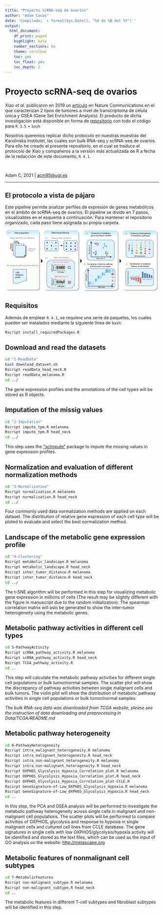 ```yaml
---
title: "Proyecto scRNA-seq de ovarios"
author: "Adam Casas"
date: 'Compilado: `r format(Sys.Date(), "%d de %B del %Y")`'
output: 
  html_document:
    df_print: paged
    highlight: kate
    number_sections: no
    theme: cerulean
    toc: yes
    toc_float: yes
    toc_depth: 2
---
```


# Proyecto scRNA-seq de ovarios

Xiao _et al._ publicaron en 2019 un [artículo](https://www.nature.com/articles/s41467-019-11738-0) en Nature Communications en el que caracterizan 2 tipos de tumores a nivel de transcriptoma de célula única y GSEA (Gene Set Enrichment Analysis). El producto de dicha investigación está disponible en forma de [repositorio](https://github.com/LocasaleLab/Single-Cell-Metabolic-Landscape) con todo el código para `R 3.5` + `bash`


Nosotros queremos replicar dicho protocolo en nuestras muestras del Karolinska Institutet, las cuales son bulk RNA-seq y scRNA-seq de ovarios. Para ello he creado el presente repositorio, en el cual se traduce el protocolo de Xiao y compañeros a la versión más actualizada de R a fecha de la redacción de este documento, `R 4.1`.


<br>

Adam C, 2021 | acm95@ugr.es

------------

## El protocolo a vista de pájaro

Este pipeline permite analizar perfiles de expresión de genes metabólicos en el ámbito de scRNA-seq de ovarios. El pipeline se divide en 7 pasos, visualizables en el esquema a continuación. Para mantener el repositorio organizado, cada paso tiene asignada su propia carpeta.

![Esquema del pipeline para análisis de datos scRNA-seq](pipeline.png)



## Requisitos

Además de emplear `R 4.1`, se requiere una serie de paquetes, los cuales pueden ser instalados mediante la siguiente línea de `bash`:

``` bash
Rscript install_requiredPackages.R 
```
Download and read the datasets
-----------------------------
``` bash
cd "1-ReadData"
bash download_dataset.sh
Rscript readData_head_neck.R
Rscript readData_melanoma.R
cd ../
```
The gene expression profiles and the annotations of the cell types will be stored as R objects.

Imputation of the missig values
-------------------------------
``` bash
cd "2-Imputation"
Rscript impute_tpm.R melanoma 
Rscript impute_tpm.R head_neck
cd ../
```
This step uses the ["scImpute"](https://github.com/Vivianstats/scImpute) package to impute the missing values in gene expression profiles. 

Normalization and evaluation of different normalization methods 
---------------------------------------------------------------
``` bash
cd "3-Normalization"
Rscript normalization.R melanoma
Rscript normalization.R head_neck
cd ../
```
Four commonly used data normalization methods are applied on each dataset. The distribution of relative gene expression of each cell type will be ploted to evaluate and select the best normalization method.

Landscape of the metabolic gene expression profile
--------------------------------------------------
``` bash
cd "4-Clustering"
Rscript metabolic_landscape.R melanoma
Rscript metabolic_landscape.R head_neck
Rscript inter_tumor_distance.R melanoma
Rscript inter_tumor_distance.R head_neck
cd ../
```
The t-SNE algorithm will be performed in this step for visualizing metabolic gene expression in millions of cells (The result may be slightly different with the figure in manuscript due to the random initialization). The spearman correlation matrix will aslo be generated to show the inter-tumor heterogeneity using the metabolic genes.

Metabolic pathway activities in different cell types
--------------------------
``` bash
cd 5-PathwayActivity
Rscript scRNA_pathway_activity.R melanoma
Rscript scRNA_pathway_activity.R head_neck
Rscript TCGA_pathway_activity.R
cd ..
```
This step will calculate the metabolic pathway activities for different single cell populations or bulk tumor/normal samples. The scatter plot will show the discrepancy of pathway activities between single malignant cells and bulk tumors. The violin plot will show the distribution of metabolic pathway activities in single cell populations or bulk tumor/normal samples.

*The bulk RNA-seq data was downloaded from TCGA website, please see the instruction of data downloading and preprocessing in Data/TCGA/README.md* 

Metabolic pathway heterogeneity
-------------------------------
``` bash
cd 6-PathwayHeterogeneity
Rscript intra_malignant_heterogeneity.R melanoma
Rscript intra_malignant_heterogeneity.R head_neck
Rscript intra_non-malignant_heterogeneity.R melanoma
Rscript intra_non-malignant_heterogeneity.R head_neck
Rscript OXPHOS_Glycolysis_Hypoxia_Correlation_plot.R melanoma
Rscript OXPHOS_Glycolysis_Hypoxia_Correlation_plot.R head_neck
Rscript OXPHOS_Glycolysis_Hypoxia_Correlation_plot-CCLE.R
Rscirpt GeneSignature-of-Low_OXPHOS_Glycolysis_Hypoxia.R melanoma
Rscript GeneSignature-of-Low_OXPHOS_Glycolysis_Hypoxia.R head_neck
cd ..
```
In this step, the PCA and GSEA analysis will be performed to investigate the metabolic pathway heterogeneity across single cells in malignant and non-malignant cell populations. The scatter plots will be performed to compare activities of OXPHOS, glycolysis and response to hypoxia in single malignant cells and cultured cell lines from CCLE database. The gene signatures in single cells with low OXPHOS/glycolysis/hypoxia activity will be identified and stored as the text files, which can be used as the input of GO analysis on the website: http://metascape.org

Metabolic features of nonmalignant cell subtypes
-----------------------------------
``` bash
cd 7-MetabolicFeatures
Rscript non-malignant_subtype.R melanoma
Rscript non-malignant_subtype.R head_neck
cd ..
```
The metabolic features in different T-cell subtypes and fibroblast subtypes will be identified in this step. 

